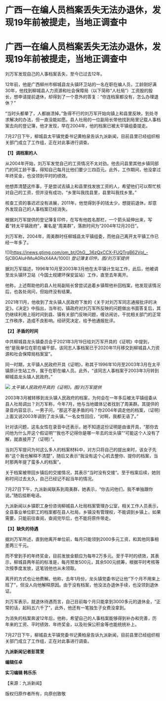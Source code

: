 # 广西一在编人员档案丢失无法办退休，发现19年前被提走，当地正调查中

# 广西一在编人员档案丢失无法办退休，发现19年前被提走，当地正调查中

刘万军发现自己的人事档案丢失，至今已过去12年。

12年前，他是广西柳州市柳城县龙头镇环卫站的一名在职在编人员，工龄刚好满30年，他找到柳城县人力资源和社会保障局（以下简称“人社局”）工资股的股长，想申请提前退休，却得到了一个意外的答复：“你连档案都没有，怎么办理退休？”

“当时头都晕了，人都崩溃掉。”急得不行的刘万军开始向镇上和县里反映，到处寻求解决的办法，但一直没能如愿。县人社局的一位副局长带他找到局里记载人事档案去向的登记簿，他才发现，早在2004年，他的档案已被太平镇组委提走。

7月27日下午，柳城县太平镇党委书记黄柏泉告诉九派新闻，目前县里已经组织相关部门成立了工作组，正在对此事进行调查。

**【1】调档案的人**

从2004年开始，刘万军发觉自己的工资情况不太对劲。他去问县里其他乡镇同部门的同工龄干事，得知自己每月比他们要少三四百元。此外，工作期间，他没拿过年终奖金，也没领到平时的绩效。

他想弄清楚这件事，于是尝试去镇上和县里找发放工资的人，希望他们可以帮忙核对自己的工资，但并没有成功，“乡里叫我找县里，县里叫我找乡里。”

核查工资的事迟迟没有进展，2011年，他觉得到手的钱太少，想提前退休，却意外发现自己的人事档案已经消失。

根据刘万军提供的登记簿复印件，在写有他姓名那栏，一个箭头延伸出来，写着“转太平镇政府”，署名是“周美群”，落款时间为“2004年12月20日”。

刘万军称，2004年，周美群时任柳城县太平镇组委，而他自己离开太平镇工作已经一年多了。

![](https://inews.gtimg.com/om_bt/OhG__36zQxCCX-FUQTrgB62Vpl_-
SjCBGAIuHMuA0RsX4AA/1000) _登记簿复印件。图/刘万军提供_

据刘万军描述，1996年10月至2003年3月他在太平镇计生站工作，此后，他被调至龙头镇环卫站（今国土规建环保安监站）工作，直至去年离开。

他称，上述帮助他的县人社局副局长曾尝试追着乡镇帮他补回档案，他发现该情况后，也各处询问，但始终没有结果。

2021年11月，他收到了龙头镇人民政府下发的《关于对刘万军同志通报批评的决定》。《决定》中指出，当年初，镇政府对刘万军所反映的问题做出书面答复后，其仍继续利用上班时间到县、镇有关部门反映问题，缠访闹访，干扰相关部门的正常工作秩序，造成不良影响。经研究决定，给予他通报批评。

**【2】矛盾的时间**

中共柳城县龙头镇委员会于2021年3月19日给刘万军开具的《证明》中提到，他“是我单位在职在编干部，该同志人事档案已于2020年11月移交到柳城县人力资源和社会保障局档案室”。

同一时期，太平镇人民政府开具《证明》，称其于1996年10月至2003年3月在太平镇原计生站工作，属于在职在编人员。此外，“该同志人事档案于2003年3月转到柳城县龙头镇人民政府。”

![](https://inews.gtimg.com/om_bt/OqYhP38ivHZdYTYH8pvCt_rKYpVKwfr5PaWcVxjPvWUkgAA/1000)
_太平镇人民政府开具的《证明》。图/刘万军提供_

2003年3月被转移到龙头镇人民政府的档案，为何会在一年多后被太平镇组委从县人社局调出？刘万军称，今年7月，他与当地媒体记者找到了周美群。其提供的录音内容显示，一男子问，“那这不是矛盾的吗？你2004年调走他的档案，（证明）上面又说2003年调到了龙头镇。”一名女性回应，“对啊，我都无语了。”

针对该问题，这名女性在录音中还表示，她不知道这份证明是由谁开具，“那你去问他为什么开这个假证明”“我也不记得你是哪一年去的龙头镇”“可能这个人没有了解，就直接开了（证明）”。

当刘万军提问为何这么多人的档案材料中，对方只将自己的提出来时，该女子先称“这个我也解释不清楚”，随后又表示“我没有这个心机去整你、提你的档案，当时那两年提了蛮多人的档案”。

关于档案被带回乡镇后的交接情况，其表示“当时没有交接”。至于档案后续，她则称时间过去太久，自己已经记不起当年的情况。

7月27日下午，九派新闻联系到周美群，她表示，“你去问他们，我不单独跟你说。”随后挂断电话。

九派新闻以乡镇职工身份咨询柳城县人社局档案管理办公室，相关工作人员表示，全县事业单位职工的档案都在县人社局，乡镇没有管理权，不能调到乡镇上，如果需要，只能前往查阅，查阅完毕后，也不能将原件带走。

**【3】缺失的待遇**

据刘万军所述，直到他离开单位前，每月只能领到2000多元工资，和其他同事相差两三千元。

而不曾到手的年终奖金，目前发放金额应为每年2万多元。至于平时的绩效，其表示，柳城县两年前的标准是，每月预发500元，其余500元统筹，根据平时考核等次按季度发放，这笔钱他也从未领取。

离开的方式也让他费解。他称，去年1月份，龙头镇党委书记让他“下个月不用来上班了”，但没人向他解释原因。由于没有档案，他没法办退休手续，也没领到退休证。

刘万军表示，就退休待遇而言，自己目前每个月只能拿到3000多元的退休金，“正常的话，起码五六千了”，此外，他还有一笔独生子女费没拿到。

为消失的档案奔波12年后，他称，希望自己的人事档案能够得到补办和完善，历年来的工资、平时绩效、年终奖金，以及社保公积金等也能统统补上。

7月27日下午，柳城县太平镇党委书记黄柏泉告诉九派新闻，目前县里已经组织相关部门成立了工作组，正在对此事进行调查。

**九派新闻记者彭茸雯**

**编辑任卓**

**实习编辑 韩乐乐**

【来源：九派新闻】

版权归原作者所有，向原创致敬

